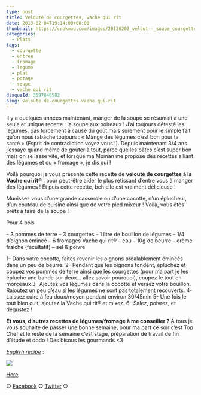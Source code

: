 ```yaml
---
type: post
title: Velouté de courgettes, vache qui rit
date: 2013-02-04T19:14:00+00:00
thumbnail: https://crokmou.com/images/20130203_velout--_soupe_courgette_vache_qui_rit_0006.jpg
categories:
  - Plats
tags:
  - courgette
  - entree
  - fromage
  - legume
  - plat
  - potage
  - soupe
  - vache qui rit
disqusId: 3597840582
slug: veloute-de-courgettes-vache-qui-rit
---
```


Il y a quelques années maintenant, manger de la soupe se résumait à une seule et unique recette : la soupe aux poireaux ! J’ai toujours détesté les légumes, pas forcement à cause du goût mais surement pour le simple fait qu’on nous rabâche toujours : « Mange des légumes c’est bon pour ta santé » (Esprit de contradiction voyez vous !). Depuis maintenant 3/4 ans j’essaye quand même de goûter à tout, parce que les pâtes c’est super bon mais on se lasse vite, et lorsque ma Moman me propose des recettes alliant des légumes et du « fromage », je dis oui !

Voilà pourquoi je vous présente cette recette de **velouté de courgettes à la Vache qui rit®** : pour peut-être aider le plus retissant d’entre vous à manger des légumes ! Et puis cette recette, beh elle est vraiment délicieuse !

Munissez vous d’une grande casserole ou d’une cocotte, d’un éplucheur, d’un couteau de cuisine ainsi que de votre pied mixeur ! Voilà, vous êtes prêts à faire de la soupe !

Pour 4 bols

– 3 pommes de terre
– 3 courgettes
– 1 litre de bouillon de légumes
– 1/4 d’oignon émincé
– 6 fromages Vache qui rit®
– eau
– 10g de beurre
– crème fraiche (facultatif)
– sel & poivre

1- Dans votre cocotte, faites revenir les oignons préalablement émincés dans un peu de beurre.
2- Pendant que les oignons fondent, épluchez et coupez vos pommes de terre ainsi que les courgettes (pour ma part je les épluche une bande sur deux… allez savoir pourquoi), coupez le tout en morceaux
3- Ajoutez vos légumes dans la cocotte et versez votre bouillon. Rajoutez un peu d’eau si les légumes ne sont pas totalement recouverts.
4- Laissez cuire à feu doux/moyen pendant environ 30/45min
5- Une fois le tout bien cuit, ajoutez la Vache qui rit® et mixez.
6- Salez, poivrez, et dégustez !

**Et vous, d’autres recettes de légumes/fromage à me conseiller ?**
A tous je vous souhaite de passer une bonne semaine, pour ma part ce soir c’est Top Chef et le reste de la semaine c’est stage, préparation de travail de fin d’étude et dodo ! Des bisous les gourmands <3

_[English recipe](https://lh6.googleusercontent.com/-dXqjAPGHMNU/UQ_57DwSeKI/AAAAAAAAGho/YOvwzV9gejQ/s842/soup_of_zucchinis_with_the_laughing_cow.jpg)_ :

[![](http://www.crokmou.com/wp-content/uploads/2013/02/soup_of_zucchinis_with_the_laughing_cow-300x2121-300x212.jpg)](http://www.crokmou.com/wp-content/uploads/2013/02/soup_of_zucchinis_with_the_laughing_cow-300x2121.jpg)

[Here](https://lh6.googleusercontent.com/-dXqjAPGHMNU/UQ_57DwSeKI/AAAAAAAAGho/YOvwzV9gejQ/s842/soup_of_zucchinis_with_the_laughing_cow.jpg)

○ [Facebook](https://www.facebook.com/crokmou.blog) ○ [Twitter](https://twitter.com/Crokmou) ○